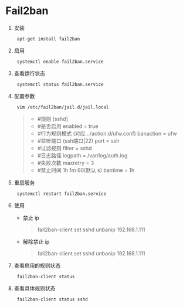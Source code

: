 # Fail2ban

1. 安装

        apt-get install fail2ban
1. 启用

        systemctl enable fail2ban.service
1. 查看运行状态

        systemctl status fail2ban.service
1. 配置参数

        vim /etc/fail2ban/jail.d/jail.local
    >- #规则
        [sshd]
    >- #是否启用
        enabled = true
    >- #行为规则模式 (对应.../action.d/ufw.conf)
        banaction = ufw
    >- #监听端口 (ssh端口|22)
        port = ssh
    >- #过滤规则
        filter = sshd
    >- #日志路径
        logpath = /var/log/auth.log
    >- #失败次数
        maxretry = 3
    >- #禁止时间 1h 1m 60(默认 s)
        bantime = 1h 
1. 重启服务

        systemctl restart fail2ban.service
1. 使用
    - 禁止 ip
        > fail2ban-client set sshd unbanip 192.168.1.111
    - 解除禁止 ip
        > fail2ban-client set sshd unbanip 192.168.1.111
    
1. 查看启用的规则状态

        fail2ban-client status
1. 查看具体规则状态

        fail2ban-client status sshd
